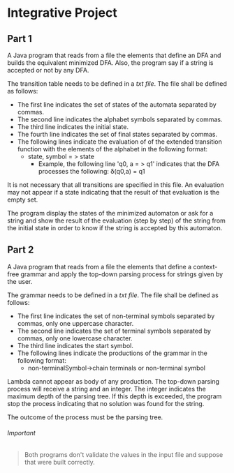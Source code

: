 # Integrative Project

## Part 1
A Java program that reads from a file the elements that define an DFA and builds the equivalent minimized DFA. Also, the program say if a string is accepted or not by any DFA.

The transition table needs to be defined in a *txt file*. The file shall be defined as follows:
- The first line indicates the set of states of the automata separated by commas.
- The second line indicates the alphabet symbols separated by commas.
- The third line indicates the initial state.
- The fourth line indicates the set of final states separated by commas.
- The following lines indicate the evaluation of of the extended transition function with the elements of the alphabet in the following format:
  - state, symbol = > state
    - Example, the following line 'q0, a = > q1' indicates that the DFA processes the following: δ(q0,a) = q1

It is not necessary that all transitions are specified in this file. An evaluation may not appear if a state indicating that the result of that evaluation is the empty set.

The program display the states of the minimized automaton or ask for a string and show the result of the evaluation (step by step) of the string from the initial state in order to know if the string is accepted by this automaton.


## Part 2
A Java program that reads from a file the elements that define a context-free grammar and apply the top-down parsing process for strings given by the user.

The grammar needs to be defined in a *txt file*. The file shall be defined as follows:
- The first line indicates the set of non-terminal symbols separated by commas, only one uppercase character.
- The second line indicates the set of terminal symbols separated by commas, only one lowercase character.
- The third line indicates the start symbol.
- The following lines indicate the productions of the grammar in the following format:
  - non-terminalSymbol->chain terminals or non-terminal symbol

Lambda cannot appear as body of any production. The top-down parsing process will receive a string and an integer. The integer indicates the maximum depth of the parsing tree. If this depth is exceeded, the program stop the process indicating that no solution was found for the string.

The outcome of the process must be the parsing tree.


###### Important
> Both programs don't validate the values in the input file and suppose that were built correctly.